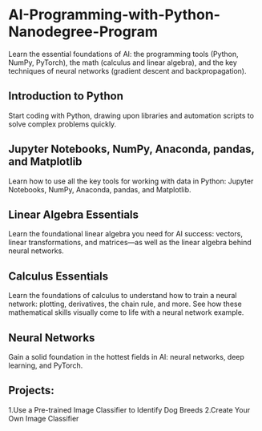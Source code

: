 # AI-Programming-with-Python-Nanodegree-Program

Learn the essential foundations of AI: the programming tools (Python, NumPy, PyTorch), the math (calculus and linear algebra), and the key techniques of neural networks (gradient descent and backpropagation).

## Introduction to Python
Start coding with Python, drawing upon libraries and automation scripts to solve complex problems quickly.

## Jupyter Notebooks, NumPy, Anaconda, pandas, and Matplotlib
Learn how to use all the key tools for working with data in Python: Jupyter Notebooks, NumPy, Anaconda, pandas, and Matplotlib.

## Linear Algebra Essentials
Learn the foundational linear algebra you need for AI success: vectors, linear transformations, and matrices—as well as the linear algebra behind neural networks.

## Calculus Essentials
Learn the foundations of calculus to understand how to train a neural network: plotting, derivatives, the chain rule, and more. See how these mathematical skills visually come to life with a neural network example.

## Neural Networks
Gain a solid foundation in the hottest fields in AI: neural networks, deep learning, and PyTorch.

## Projects:
1.Use a Pre-trained Image Classifier to Identify Dog Breeds
2.Create Your Own Image Classifier
